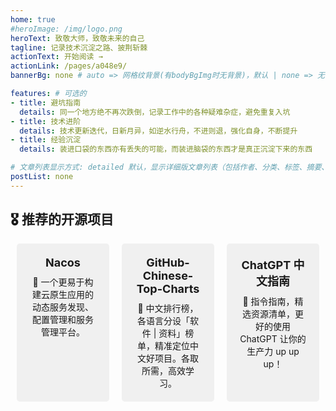 ```yaml
---
home: true
#heroImage: /img/logo.png
heroText: 致敬大师，致敬未来的自己
tagline: 记录技术沉淀之路、披荆斩棘
actionText: 开始阅读 →
actionLink: /pages/a048e9/
bannerBg: none # auto => 网格纹背景(有bodyBgImg时无背景)，默认 | none => 无 | '大图地址' | background: 自定义背景样式       提示：如发现文本颜色不适应你的背景时可以到palette.styl修改$bannerTextColor变量

features: # 可选的
- title: 避坑指南 
  details: 同一个地方绝不再次跌倒，记录工作中的各种疑难杂症，避免重复入坑
- title: 技术进阶
  details: 技术更新迭代，日新月异，如逆水行舟，不进则退，强化自身，不断提升
- title: 经验沉淀 
  details: 装进口袋的东西亦有丢失的可能，而装进脑袋的东西才是真正沉淀下来的东西

# 文章列表显示方式: detailed 默认，显示详细版文章列表（包括作者、分类、标签、摘要、分页等）| simple => 显示简约版文章列表（仅标题和日期）| none 不显示文章列表
postList: none
---
```

<style>
  .post-container {
    border: none;
  }
  .project-container {
    display: flex;
    justify-content: space-between;
  }
  .project-card {
    flex-basis: 30%;
    background-color: #F0F0F0;
    padding: 20px;
    border-radius: 5px;
    text-align: center;
    margin: 0 10px;
  }
  .project-card a {
    text-decoration: none;
  }
  .project-title {
    font-size: 18px;
    font-weight: bold;
    margin-bottom: 10px;
  }
  .project-description {
    font-size: 14px;
  }
</style>

## 🎖 推荐的开源项目

<div class="project-container">
  <div class="project-card">
    <a href="https://nacos.io/zh-cn/" target="_blank">
      <div class="project-title">Nacos</div>
      <div class="project-description">🚀 一个更易于构建云原生应用的动态服务发现、配置管理和服务管理平台。</div>
    </a>
  </div>
  <div class="project-card">
    <a href="https://github.com/GrowingGit/GitHub-Chinese-Top-Charts" target="_blank">
      <div class="project-title">GitHub-Chinese-Top-Charts</div>
      <div class="project-description">🚀 中文排行榜，各语言分设「软件 | 资料」榜单，精准定位中文好项目。各取所需，高效学习。</div>
    </a>
  </div>
  <div class="project-card">
    <a href="https://gitlab.com/awesomeai/awesome-chatgpt-zh" target="_blank">
      <div class="project-title">ChatGPT 中文指南</div>
      <div class="project-description">🚀 指令指南，精选资源清单，更好的使用 ChatGPT 让你的生产力 up up up！</div>
    </a>
  </div>
</div>



